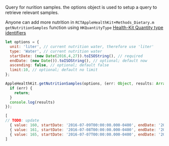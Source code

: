 Query for nurition samples. the options object is used to setup a query to retrieve relevant samples.

Anyone can add more nutrition in ```RCTAppleHealthKit+Methods_Dietary.m getNutritionSamples``` function using ```HKQuantityType```
[Health-Kit Quantity type identifiers](https://developer.apple.com/documentation/healthkit/hkquantitytypeidentifier?language=objc)

```javascript
let options = {
  unit: 'liter', // current nutrition water, therefore use 'liter'
  type: 'Water', // current nutrition water
  startDate: (new Date(2016,4,27)).toISOString(), // required
  endDate: (new Date()).toISOString(), // optional; default now
  ascending: false,	// optional; default false
  limit:10, // optional; default no limit
};
```

```javascript
AppleHealthKit.getNutritionSamples(options, (err: Object, results: Array<Object>) => {
  if (err) {
    return;
  }
  console.log(results)
});
```

```javascript
[
// TODO: update 
  { value: 160, startDate: '2016-07-09T00:00:00.000-0400', endDate: '2016-07-10T00:00:00.000-0400' },
  { value: 161, startDate: '2016-07-08T00:00:00.000-0400', endDate: '2016-07-09T00:00:00.000-0400' },
  { value: 165, startDate: '2016-07-07T00:00:00.000-0400', endDate: '2016-07-08T00:00:00.000-0400' },
]
```
